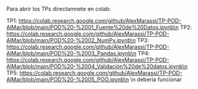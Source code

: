 Para abrir los TPs directamnete en colab:

TP1: https://colab.research.google.com/github/AlexMarassi/TP-POD-AlMar/blob/main/POD%20-%2001_Fuente%20de%20Datos.ipynb\n
TP2: https://colab.research.google.com/github/AlexMarassi/TP-POD-AlMar/blob/main/POD%20-%2002_NumPy.ipynb\n
TP3: https://colab.research.google.com/github/AlexMarassi/TP-POD-AlMar/blob/main/POD%20-%2003_Pandas.ipynb\n
TP4: https://colab.research.google.com/github/AlexMarassi/TP-POD-AlMar/blob/main/POD%20-%2004_Validación%20de%20datos.ipynb\n
TP5: https://colab.research.google.com/github/AlexMarassi/TP-POD-AlMar/blob/main/POD%20-%2005_POO.ipynb\n
\n
deberia funcionar
